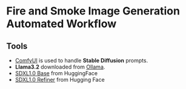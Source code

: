 # Fire and Smoke Image Generation Automated Workflow

## Tools

- [ComfyUI](https://www.comfy.org/download) is used to handle **Stable Diffusion** prompts.
- **Llama3.2** downloaded from [Ollama](https://ollama.com/).
- [SDXL1.0 Base](https://huggingface.co/stabilityai/stable-diffusion-xl-base-1.0/blob/main/sd_xl_base_1.0.safetensors) from HuggingFace
- [SDXL1.0 Refiner](https://huggingface.co/stabilityai/stable-diffusion-xl-refiner-1.0/blob/main/sd_xl_refiner_1.0.safetensors) from Hugging Face